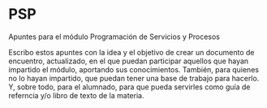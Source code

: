 # PSP
Apuntes para el módulo Programación de Servicios y Procesos

Escribo estos apuntes con la idea y el objetivo de crear un documento de encuentro, actualizado, en el que puedan participar aquellos que hayan impartido el módulo, aportando sus conocimientos. También, para quienes no lo hayan impartido, que puedan tener una base de trabajo para hacerlo.
Y, sobre todo, para el alumnado, para que pueda servirles como guía de referncia y/o libro de texto de la materia.
